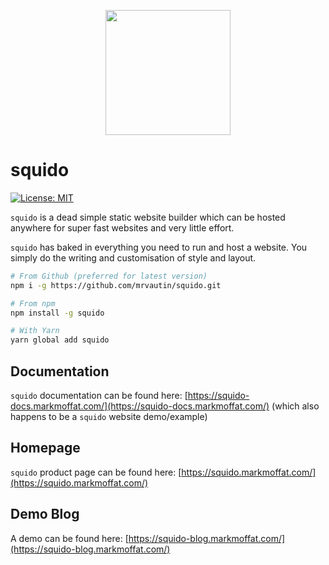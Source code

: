 <p align="center">
    <img src="https://raw.githubusercontent.com/mrvautin/squido/main/docs/images/squido.svg" width="200px" height="200px">
</p>

# squido

[![License: MIT](https://img.shields.io/badge/License-MIT-yellow.svg)](https://opensource.org/licenses/MIT)

`squido` is a dead simple static website builder which can be hosted anywhere for super fast websites and very little effort.

`squido` has baked in everything you need to run and host a website. You simply do the writing and customisation of style and layout. 

```bash
# From Github (preferred for latest version)
npm i -g https://github.com/mrvautin/squido.git

# From npm
npm install -g squido

# With Yarn
yarn global add squido
```

## Documentation

`squido` documentation can be found here: [https://squido-docs.markmoffat.com/](https://squido-docs.markmoffat.com/) (which also happens to be a `squido` website demo/example)

## Homepage

`squido` product page can be found here: [https://squido.markmoffat.com/](https://squido.markmoffat.com/)

## Demo Blog

A demo can be found here: [https://squido-blog.markmoffat.com/](https://squido-blog.markmoffat.com/)